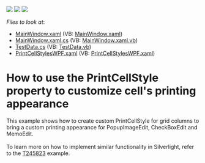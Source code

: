 <!-- default badges list -->
![](https://img.shields.io/endpoint?url=https://codecentral.devexpress.com/api/v1/VersionRange/128653781/21.1.5%2B)
[![](https://img.shields.io/badge/Open_in_DevExpress_Support_Center-FF7200?style=flat-square&logo=DevExpress&logoColor=white)](https://supportcenter.devexpress.com/ticket/details/E3227)
[![](https://img.shields.io/badge/📖_How_to_use_DevExpress_Examples-e9f6fc?style=flat-square)](https://docs.devexpress.com/GeneralInformation/403183)
<!-- default badges end -->
<!-- default file list -->
*Files to look at*:

* [MainWindow.xaml](./CS/GridExample/MainWindow.xaml) (VB: [MainWindow.xaml](./VB/GridExample/MainWindow.xaml))
* [MainWindow.xaml.cs](./CS/GridExample/MainWindow.xaml.cs) (VB: [MainWindow.xaml.vb](./VB/GridExample/MainWindow.xaml.vb))
* [TestData.cs](./CS/GridExample/Model/TestData.cs) (VB: [TestData.vb](./VB/GridExample/Model/TestData.vb))
* [PrintCellStylesWPF.xaml](./CS/GridExample/Themes/PrintCellStylesWPF.xaml) (VB: [PrintCellStylesWPF.xaml](./VB/GridExample/Themes/PrintCellStylesWPF.xaml))
<!-- default file list end -->
# How to use the PrintCellStyle property to customize cell's printing appearance


<p>This example shows how to create custom PrintCellStyle for grid columns to bring a custom printing appearance for PopupImageEdit, CheckBoxEdit and MemoEdit.<br /><br />To learn more on how to implement similar functionality in Silverlight, refer to the <a href="https://www.devexpress.com/Support/Center/p/T245823">T245823</a> example.</p>

<br/>


